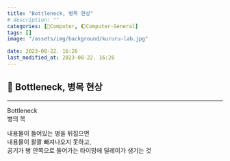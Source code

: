 ```yaml
---
title: "Bottleneck, 병목 현상"
# description: ""
categories: [💫Computer, 🌔Computer-General]
tags: []
image: "/assets/img/background/kururu-lab.jpg"

date: 2023-08-22. 16:26
last_modified_at: 2023-08-22. 16:26
---
```


## 💫 Bottleneck, 병목 현상

---

Bottleneck  
병의 목  

내용물이 들어있는 병을 뒤집으면  
내용물이 콸콸 빠져나오지 못하고,  
공기가 병 안쪽으로 들어가는 타이밍에 딜레이가 생기는 것  
